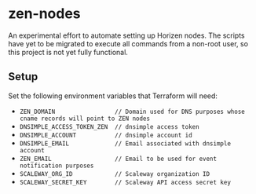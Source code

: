 # zen-nodes
An experimental effort to automate setting up Horizen nodes.  The scripts have yet to be migrated to execute all commands from a non-root user, so this project is not yet fully functional.

## Setup
Set the following environment variables that Terraform will need:

- `ZEN_DOMAIN                 // Domain used for DNS purposes whose cname records will point to ZEN nodes`
- `DNSIMPLE_ACCESS_TOKEN_ZEN  // dnsimple access token`
- `DNSIMPLE_ACCOUNT           // dnsimple account id`
- `DNSIMPLE_EMAIL             // Email associated with dnsimple account`
- `ZEN_EMAIL                  // Email to be used for event notification purposes`
- `SCALEWAY_ORG_ID            // Scaleway organization ID`
- `SCALEWAY_SECRET_KEY        // Scaleway API access secret key`
